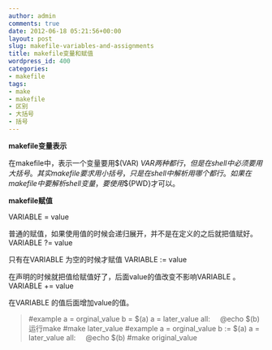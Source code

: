```yaml
---
author: admin
comments: true
date: 2012-06-18 05:21:56+00:00
layout: post
slug: makefile-variables-and-assignments
title: makefile变量和赋值
wordpress_id: 400
categories:
- makefile
tags:
- make
- makefile
- 区别
- 大括号
- 括号
---
```


**makefile变量表示**

在makefile中，表示一个变量要用$(VAR) ${VAR}两种都行，但是在shell中必须要用大括号。其实makefile要求用小括号，只是在shell中解析用哪个都行。如果在makefile中要解析shell变量，要使用$${PWD}才可以。

**makefile赋值<!-- more -->**

VARIABLE = value

普通的赋值，如果使用值的时候会递归展开，并不是在定义的之后就把值赋好。
VARIABLE ?= value

只有在VARIABLE 为空的时候才赋值
VARIABLE := value

在声明的时候就把值给赋值好了，后面value的值改变不影响VARIABLE 。
VARIABLE += value

在VARIABLE 的值后面增加value的值。


> #example
a = orginal_value
b = $(a)
a = later_value
all:
    @echo $(b)
运行make
#make
later_value
#example
a = orginal_value
b := $(a)
a = later_value
all:
    @echo
$(b)
#make
original_value
